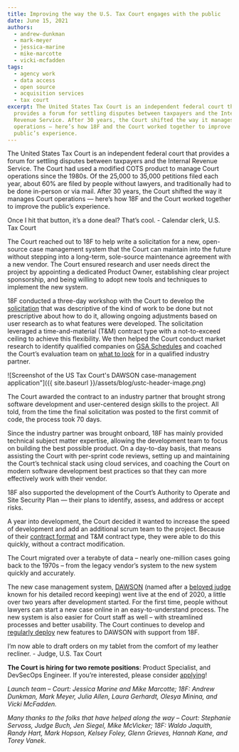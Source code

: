 ```yaml
---
title: Improving the way the U.S. Tax Court engages with the public
date: June 15, 2021
authors:
  - andrew-dunkman
  - mark-meyer
  - jessica-marine
  - mike-marcotte
  - vicki-mcfadden
tags:
  - agency work
  - data access
  - open source
  - acquisition services
  - tax court
excerpt: The United States Tax Court is an independent federal court that
  provides a forum for settling disputes between taxpayers and the Internal
  Revenue Service. After 30 years, the Court shifted the way it manages Court
  operations — here’s how 18F and the Court worked together to improve the
  public’s experience.
---
```

The United States Tax Court is an independent federal court that provides a forum for settling disputes between taxpayers and the Internal Revenue Service. The Court had used a modified COTS product to manage Court operations since the 1980s. Of the 25,000 to 35,000 petitions filed each year, about 60% are filed by people without lawyers, and traditionally had to be done in-person or via mail. After 30 years, the Court shifted the way it manages Court operations — here’s how 18F and the Court worked together to improve the public’s experience.

<div class="testimonial-blockquote">
Once I hit that button, it’s a done deal? That’s cool.
<span>- Calendar clerk, U.S. Tax Court </span>
</div>

The Court reached out to 18F to help write a solicitation for a new, open-source case management system that the Court can maintain into the future without stepping into a long-term, sole-source maintenance agreement with a new vendor. The Court ensured research and user needs direct the project by appointing a dedicated Product Owner, establishing clear project sponsorship, and being willing to adopt new tools and techniques to implement the new system. 

18F conducted a three-day workshop with the Court to develop the [solicitation](https://github.com/ustaxcourt/case-management-rfq) that was descriptive of the kind of work to be done but not prescriptive about how to do it, allowing ongoing adjustments based on user research as to what features were developed. The solicitation leveraged a time-and-material (T&M) contract type with a not-to-exceed ceiling to achieve this flexibility. We then helped the Court conduct market research to identify qualified companies on [GSA Schedules](https://www.gsa.gov/buying-selling/purchasing-programs/gsa-schedule) and coached the Court’s evaluation team on [what to look](https://derisking-guide.18f.gov/federal-field-guide/deciding-what-to-buy/#evaluate-contractor-proposals-based-on-industry-best-practices) for in a qualified industry partner. 

![Screenshot of the US Tax Court's DAWSON case-management application"]({{ site.baseurl }}/assets/blog/ustc-header-image.png)

The Court awarded the contract to an industry partner that brought strong software development and user-centered design skills to the project. All told, from the time the final solicitation was posted to the first commit of code, the process took 70 days. 

Since the industry partner was brought onboard, 18F has mainly provided technical subject matter expertise, allowing the development team to focus on building the best possible product. On a day-to-day basis, that means assisting the Court with per-sprint code reviews, setting up and maintaining the Court’s technical stack using cloud services, and coaching the Court on modern software development best practices so that they can more effectively work with their vendor. 

18F also supported the development of the Court’s Authority to Operate and Site Security Plan — their plans to identify, assess, and address or accept risks.

A year into development, the Court decided it wanted to increase the speed of development and add an additional scrum team to the project. Because of their [contract format](https://derisking-guide.18f.gov/federal-field-guide/deciding-what-to-buy/#use-the-agile-contract-format-to-procure-agile-software-development-services) and T&M contract type, they were able to do this quickly, without a contract modification.

The Court migrated over a terabyte of data – nearly one-million cases going back to the 1970s – from the legacy vendor’s system to the new system quickly and accurately. 

The new case management system, [DAWSON](https://dawson.ustaxcourt.gov/) (named after a [beloved judge](https://en.wikipedia.org/wiki/Howard_Dawson) known for his detailed record keeping) went live at the end of 2020, a little over two years after development started. For the first time, people without lawyers can start a new case online in an easy-to-understand process. The new system is also easier for Court staff as well – with streamlined processes and better usability. The Court continues to develop and [regularly deploy](https://github.com/ustaxcourt/ef-cms) new features to DAWSON with support from 18F.

<div class="testimonial-blockquote">
I’m now able to draft orders on my tablet from the comfort of my leather recliner.
<span>- Judge, U.S. Tax Court </span>
</div>

**The Court is hiring for two remote positions**: Product Specialist, and DevSecOps Engineer. If you’re interested, please consider [applying](https://www.ustaxcourt.gov/vacancy_announcements.html)!

*Launch team – Court: Jessica Marine and Mike Marcotte; 18F: Andrew Dunkman, Mark Meyer, Julia Allen, Laura Gerhardt, Olesya Minina, and Vicki McFadden.* 

*Many thanks to the folks that have helped along the way – Court: Stephanie Servoss, Judge Buch, Jen Siegel, Mike McVicker; 18F: Waldo Jaquith, Randy Hart, Mark Hopson, Kelsey Foley, Glenn Grieves, Hannah Kane, and Torey Vanek*.